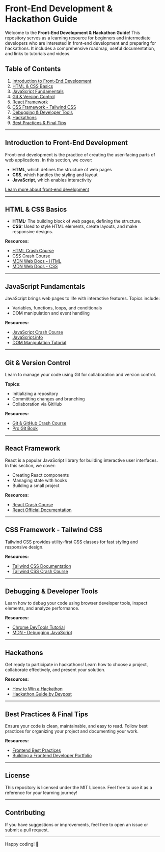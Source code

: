 # Front-End Development & Hackathon Guide

Welcome to the **Front-End Development & Hackathon Guide**! This repository serves as a learning resource for beginners and intermediate developers who are interested in front-end development and preparing for hackathons. It includes a comprehensive roadmap, useful documentation, and links to tutorials and videos.

## Table of Contents

1. [Introduction to Front-End Development](#introduction-to-front-end-development)
2. [HTML & CSS Basics](#html--css-basics)
3. [JavaScript Fundamentals](#javascript-fundamentals)
4. [Git & Version Control](#git--version-control)
5. [React Framework](#react-framework)
6. [CSS Framework - Tailwind CSS](#css-framework---tailwind-css)
7. [Debugging & Developer Tools](#debugging--developer-tools)
8. [Hackathons](#hackathons)
9. [Best Practices & Final Tips](#best-practices--final-tips)

---

## Introduction to Front-End Development

Front-end development is the practice of creating the user-facing parts of web applications. In this section, we cover:

- **HTML**, which defines the structure of web pages
- **CSS**, which handles the styling and layout
- **JavaScript**, which enables interactivity

[Learn more about front-end development](https://developer.mozilla.org/en-US/docs/Learn/Front-end_web_developer)

---

## HTML & CSS Basics

- **HTML:** The building block of web pages, defining the structure.
- **CSS:** Used to style HTML elements, create layouts, and make responsive designs.

**Resources:**

- [HTML Crash Course](https://www.youtube.com/watch?v=UB1O30fR-EE)
- [CSS Crash Course](https://www.youtube.com/watch?v=yfoY53QXEnI)
- [MDN Web Docs - HTML](https://developer.mozilla.org/en-US/docs/Web/HTML)
- [MDN Web Docs - CSS](https://developer.mozilla.org/en-US/docs/Web/CSS)

---

## JavaScript Fundamentals

JavaScript brings web pages to life with interactive features. Topics include:

- Variables, functions, loops, and conditionals
- DOM manipulation and event handling

**Resources:**

- [JavaScript Crash Course](https://www.youtube.com/watch?v=hdI2bqOjy3c)
- [JavaScript.info](https://javascript.info/)
- [DOM Manipulation Tutorial](https://www.youtube.com/watch?v=wiozYyXQEVk)

---

## Git & Version Control

Learn to manage your code using Git for collaboration and version control.

**Topics:**

- Initializing a repository
- Committing changes and branching
- Collaboration via GitHub

**Resources:**

- [Git & GitHub Crash Course](https://www.youtube.com/watch?v=RGOj5yH7evk)
- [Pro Git Book](https://git-scm.com/book/en/v2)

---

## React Framework

React is a popular JavaScript library for building interactive user interfaces. In this section, we cover:

- Creating React components
- Managing state with hooks
- Building a small project

**Resources:**

- [React Crash Course](https://www.youtube.com/watch?v=w7ejDZ8SWv8)
- [React Official Documentation](https://reactjs.org/docs/getting-started.html)

---

## CSS Framework - Tailwind CSS

Tailwind CSS provides utility-first CSS classes for fast styling and responsive design.

**Resources:**

- [Tailwind CSS Documentation](https://tailwindcss.com/docs)
- [Tailwind CSS Crash Course](https://www.youtube.com/watch?v=UBOj6rqRUME)

---

## Debugging & Developer Tools

Learn how to debug your code using browser developer tools, inspect elements, and analyze performance.

**Resources:**

- [Chrome DevTools Tutorial](https://www.youtube.com/watch?v=wcFnnxfA70g)
- [MDN - Debugging JavaScript](https://developer.mozilla.org/en-US/docs/Learn/JavaScript/First_steps/Debugging)

---

## Hackathons

Get ready to participate in hackathons! Learn how to choose a project, collaborate effectively, and present your solution.

**Resources:**

- [How to Win a Hackathon](https://www.youtube.com/watch?v=_OcoSzt7ubI)
- [Hackathon Guide by Devpost](https://devpost.com/)

---

## Best Practices & Final Tips

Ensure your code is clean, maintainable, and easy to read. Follow best practices for organizing your project and documenting your work.

**Resources:**

- [Frontend Best Practices](https://www.youtube.com/watch?v=JgC60T_R5a0)
- [Building a Frontend Developer Portfolio](https://www.youtube.com/watch?v=xV7S8BhIeBo)

---

## License

This repository is licensed under the MIT License. Feel free to use it as a reference for your learning journey!

---

## Contributing

If you have suggestions or improvements, feel free to open an issue or submit a pull request.

---

Happy coding! 🎉
